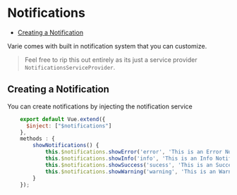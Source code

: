 # Notifications

* [Creating a Notification](#creating-a-notification)

Varie comes with built in notification system that you can customize.

> Feel free to rip this out entirely as its just a service provider `NotificationsServiceProvider`.

<a name="creating-a-notification"></a>

## Creating a Notification

You can create notifications by injecting the notification service

```js
    export default Vue.extend({
      $inject: ["$notifications"]
    },
    methods : {
    	showNotifications() {
    		this.$notifications.showError('error', 'This is an Error Notification');
            this.$notifications.showInfo('info', 'This is an Info Notification')
            this.$notifications.showSuccess('sucess', 'This is an Success Notification, that never goes away', 0)
            this.$notifications.showWarning('warning', 'This is an Warning Notification with 10 second delay before it goes away', 10000)
    	}
    });
```
